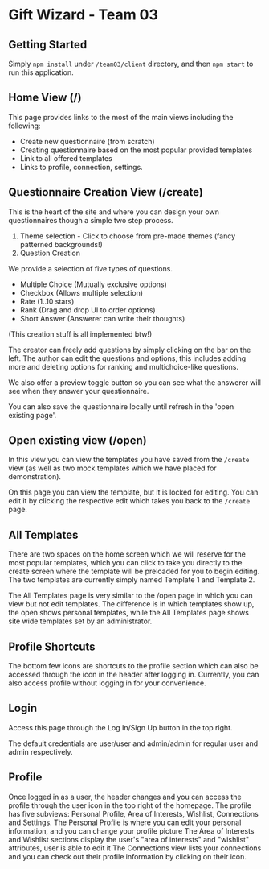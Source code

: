 # Gift Wizard - Team 03

## Getting Started

Simply `npm install` under `/team03/client` directory, and then `npm start` to run this application.

## Home View (/)

This page provides links to the most of the main views including the following:
- Create new questionnaire (from scratch)
- Creating questionnaire based on the most popular provided templates
- Link to all offered templates
- Links to profile, connection, settings.

## Questionnaire Creation View (/create)

This is the heart of the site and where you can design your own questionnaires
though a simple two step process.

1. Theme selection - Click to choose from pre-made themes (fancy patterned backgrounds!)
2. Question Creation
 
We provide a selection of five types of questions.
- Multiple Choice (Mutually exclusive options)
- Checkbox (Allows multiple selection)
- Rate (1..10 stars)
- Rank (Drag and drop UI to order options)
- Short Answer (Answerer can write their thoughts)

(This creation stuff is all implemented btw!)

The creator can freely add questions by simply clicking on the bar on the left.
The author can edit the questions and options, 
this includes adding more and deleting options for 
ranking and multichoice-like questions.

We also offer a preview toggle button so you can see what the answerer will see when
they answer your questionnaire.

You can also save the questionnaire locally until refresh in the 'open existing page'.

## Open existing view (/open)

In this view you can view the templates you have saved from the `/create` view 
(as well as two mock templates which we have placed for demonstration).

On this page you can view the template, but it is locked for editing. 
You can edit it by clicking the respective edit which takes you back to the `/create` page.

## All Templates 

There are two spaces on the home screen which we will reserve for the most popular 
templates, which you can click to take you directly to the create screen where the
template will be preloaded for you to begin editing.
The two templates are currently simply named Template 1 and Template 2.  

The All Templates page is very similar to the /open page in which you can view but not 
edit templates. The difference is in which templates show up, the open shows personal templates,
while the All Templates page shows site wide templates set by an administrator.

## Profile Shortcuts
The bottom few icons are shortcuts to the profile section which can also be accessed through 
the icon in the header after logging in.
Currently, you can also access profile without logging in for your convenience.


## Login
Access this page through the Log In/Sign Up button in the top right.

The default credentials are user/user and admin/admin for regular user and admin respectively.

## Profile
Once logged in as a user, the header changes and you can access the profile through the user icon in the top right of the homepage.
The profile has five subviews: Personal Profile, Area of Interests, Wishlist, Connections and Settings.
The Personal Profile is where you can edit your personal information, and you can change your profile picture
The Area of Interests and Wishlist sections display the user's "area of interests" and "wishlist" attributes, user is able to edit it
The Connections view lists your connections and you can check out their profile information by clicking on their icon.



  


 


 

